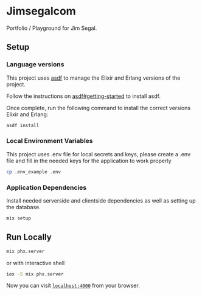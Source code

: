 # Jimsegalcom

Portfolio / Playground for Jim Segal.

## Setup

### Language versions

This project uses [asdf](https://asdf-vm.com/) to manage the Elixir and Erlang versions of the project.

Follow the instructions on [asdf#getting-started](https://asdf-vm.com/guide/getting-started.html) to install asdf.

Once complete, run the following command to install the correct versions Elixir and Erlang:

```sh
asdf install
```

### Local Environment Variables

This project uses .env file for local secrets and keys, please create a .env file and fill in the needed keys for the application to work properly

```sh
cp .env_example .env
```

### Application Dependencies

Install needed serverside and clientside dependencies as well as setting up the database.

```sh
mix setup
```

## Run Locally

```sh
mix phx.server
```

or with interactive shell

```sh
iex -S mix phx.server
```

Now you can visit [`localhost:4000`](http://localhost:4000) from your browser.
